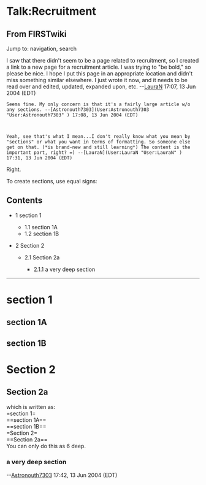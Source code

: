 # Talk:Recruitment

## From FIRSTwiki

Jump to: navigation, search

I saw that there didn't seem to be a page related to recruitment, so I created a link to a new page for a recruitment article. I was trying to "be bold," so please be nice. I hope I put this page in an appropriate location and didn't miss something similar elsewhere. I just wrote it now, and it needs to be read over and edited, updated, expanded upon, etc. --[LauraN](User:LauraN "User:LauraN") 17:07, 13 Jun 2004 (EDT)

```
Seems fine. My only concern is that it's a fairly large article w/o any sections. --[Astronouth7303](User:Astronouth7303 "User:Astronouth7303" ) 17:08, 13 Jun 2004 (EDT) 



Yeah, see that's what I mean...I don't really know what you mean by "sections" or what you want in terms of formatting. So someone else get on that. (*is brand-new and still learning*) The content is the important part, right? =) --[LauraN](User:LauraN "User:LauraN" ) 17:31, 13 Jun 2004 (EDT) 
```

Right.

To create sections, use equal signs:

## Contents

- 1 section 1

  - 1.1 section 1A
  - 1.2 section 1B

- 2 Section 2

  - 2.1 Section 2a

    - 2.1.1 a very deep section

--------------------------------------------------------------------------------

# section 1

## section 1A

## section 1B

# Section 2

## Section 2a

which is written as:<br>
=section 1=<br>
==section 1A==<br>
==section 1B==<br>
=Section 2=<br>
==Section 2a==<br>
You can only do this as 6 deep.

### a very deep section

--[Astronouth7303](User:Astronouth7303 "User:Astronouth7303") 17:42, 13 Jun 2004 (EDT)
